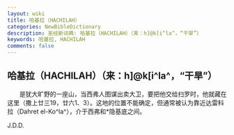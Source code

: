 ```yaml
---
layout: wiki
title: 哈基拉（HACHILAH）
categories: NewBibleDictionary
description: 圣经新词典: 哈基拉（HACHILAH）（来：h]@k[i^la^，“干旱”）
keywords: 哈基拉, HACHILAH
comments: false
---
```


## 哈基拉（HACHILAH）（来：h]@k[i^la^，“干旱”）

　　是犹大旷野的一座山，当西弗人图谋出卖大卫，要把他交给扫罗时，他就藏在这里（撒上廿三19，廿六1、3）。这地的位置不能确定，但通常被认为靠近达雷科拉（Dahret el-Ko^la^），介于西弗和*隐基底之间。

J.D.D.








